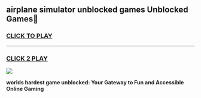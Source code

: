 
## airplane simulator unblocked games Unblocked Games👋
<h3>
<a href="https://premium.freeplayer.one?title=airplane_simulator_unblocked_games&ref=16F">CLICK TO PLAY</a></h3>
<hr>

<h3>
<a href="https://premium.freeplayer.one?title=airplane_simulator_unblocked_games&ref=16F">CLICK 2 PLAY</a>
  
</h3>

<a href="https://premium.freeplayer.one?title=airplane_simulator_unblocked_games&ref=16F/"><img src="https://clearcache.store/games.png"></a>


**worlds hardest game unblocked: Your Gateway to Fun and Accessible Online Gaming**
